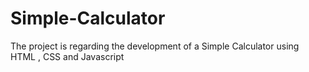 # Simple-Calculator
The project is regarding the development of  a Simple Calculator using HTML , CSS and Javascript
